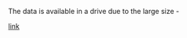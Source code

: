 The data is available in a drive due to the large size - 

[link](https://drive.google.com/drive/folders/1KE4YcrGW6WsMQEynHo09VgMEd08IOkdi?usp=sharing)
